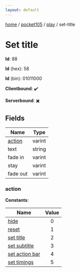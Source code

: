 ```yaml
---
layout: default
---
```


[home](/)  /  [pocket105](/protocol/pocket105)  /  [play](/protocol/pocket105/play)  /  set-title

# Set title

**Id**: 88

**Id** (hex): 58

**Id** (bin): 01011000

**Clientbound**: ✔️

**Serverbound**: ✖️

## Fields

Name | Type
---|---
[action](#action) | varint
text | string
fade in | varint
stay | varint
fade out | varint

### action

**Constants**:

Name | Value
---|:---:
[hide](action_hide) | 0
[reset](action_reset) | 1
[set title](action_set-title) | 2
[set subtitle](action_set-subtitle) | 3
[set action bar](action_set-action-bar) | 4
[set timings](action_set-timings) | 5
